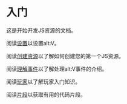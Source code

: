 # 入门

这是开始开发JS资源的文档。

阅读[设置](setup.md)以设置alt:V。  

阅读[创建资源](create-your-first-resource.md)以了解如何创建您的第一个JS资源。

阅读[理解事件](events/index.md)以了解处理alt:V事件的介绍。

阅读[玩家](player/index.md)以了解玩家入门知识。  

阅读[片段](snippets/index.md)以获取有用的代码片段。
